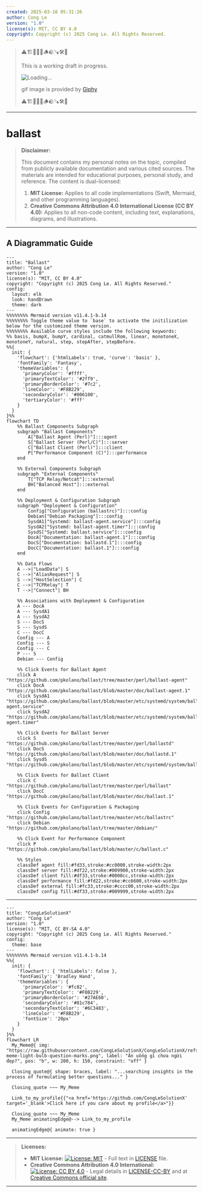 ```yaml
---
created: 2025-03-16 05:31:26
author: Cong Le
version: "1.0"
license(s): MIT, CC BY 4.0
copyright: Copyright (c) 2025 Cong Le. All Rights Reserved.
---
```



> ⚠️🏗️🚧🦺🧱🪵🪨🪚🛠️👷
> 
> This is a working draft in progress.
> 
> ![Loading...](https://media1.giphy.com/media/v1.Y2lkPTc5MGI3NjExdmF5Zmx6bjg3YTMyZ3d1ZGdpbnViOXdnMHp3ZGtvMmZ5dndjNHR0aSZlcD12MV9pbnRlcm5hbF9naWZfYnlfaWQmY3Q9Zw/l4FGGAU7PopXRSrJK/giphy.gif)
> 
> gif image is provided by [Giphy](https://giphy.com)
> 
> ⚠️🏗️🚧🦺🧱🪵🪨🪚🛠️👷

----


# ballast
> **Disclaimer:**
>
> This document contains my personal notes on the topic,
> compiled from publicly available documentation and various cited sources.
> The materials are intended for educational purposes, personal study, and reference.
> The content is dual-licensed:
> 1. **MIT License:** Applies to all code implementations (Swift, Mermaid, and other programming languages).
> 2. **Creative Commons Attribution 4.0 International License (CC BY 4.0):** Applies to all non-code content, including text, explanations, diagrams, and illustrations.
---


## A Diagrammatic Guide 


```mermaid
---
title: "Ballast"
author: "Cong Le"
version: "1.0"
license(s): "MIT, CC BY 4.0"
copyright: "Copyright (c) 2025 Cong Le. All Rights Reserved."
config:
  layout: elk
  look: handDrawn
  theme: dark
---
%%%%%%%% Mermaid version v11.4.1-b.14
%%%%%%%% Toggle theme value to `base` to activate the initilization below for the customized theme version.
%%%%%%%% Available curve styles include the following keywords:
%% basis, bumpX, bumpY, cardinal, catmullRom, linear, monotoneX, monotoneY, natural, step, stepAfter, stepBefore.
%%{
  init: {
    'flowchart': {'htmlLabels': true, 'curve': 'basis' },
    'fontFamily': 'Fantasy',
    'themeVariables': {
      'primaryColor': '#ffff',
      'primaryTextColor': '#2ff9',
      'primaryBorderColor': '#7c2',
      'lineColor': '#F8B229',
      'secondaryColor': '#006100',
      'tertiaryColor': '#fff'
    }
  }
}%%
flowchart TD
    %% Ballast Components Subgraph
    subgraph "Ballast Components"
        A["Ballast Agent (Perl)"]:::agent
        S["Ballast Server (Perl/C)"]:::server
        C["Ballast Client (Perl)"]:::client
        P["Performance Component (C)"]:::performance
    end

    %% External Components Subgraph
    subgraph "External Components"
        T["TCP Relay/Netcat"]:::external
        BH["Balanced Host"]:::external
    end

    %% Deployment & Configuration Subgraph
    subgraph "Deployment & Configuration"
        Config["Configuration (ballastrc)"]:::config
        Debian["Debian Packaging"]:::config
        SysdA1["Systemd: ballast-agent.service"]:::config
        SysdA2["Systemd: ballast-agent.timer"]:::config
        SysdS["Systemd: ballast.service"]:::config
        DocA["Documentation: ballast-agent.1"]:::config
        DocS["Documentation: ballastd.1"]:::config
        DocC["Documentation: ballast.1"]:::config
    end

    %% Data Flows
    A -->|"LoadData"| S
    C -->|"AliasRequest"| S
    S -->|"HostSelection"| C
    C -->|"TCPRelay"| T
    T -->|"Connect"| BH

    %% Associations with Deployment & Configuration
    A --- DocA
    A --- SysdA1
    A --- SysdA2
    S --- DocS
    S --- SysdS
    C --- DocC
    Config --- A
    Config --- S
    Config --- C
    P --- S
    Debian --- Config

    %% Click Events for Ballast Agent
    click A "https://github.com/pkolano/ballast/tree/master/perl/ballast-agent"
    click DocA "https://github.com/pkolano/ballast/blob/master/doc/ballast-agent.1"
    click SysdA1 "https://github.com/pkolano/ballast/blob/master/etc/systemd/system/ballast-agent.service"
    click SysdA2 "https://github.com/pkolano/ballast/blob/master/etc/systemd/system/ballast-agent.timer"

    %% Click Events for Ballast Server
    click S "https://github.com/pkolano/ballast/tree/master/perl/ballastd"
    click DocS "https://github.com/pkolano/ballast/blob/master/doc/ballastd.1"
    click SysdS "https://github.com/pkolano/ballast/blob/master/etc/systemd/system/ballast.service"

    %% Click Events for Ballast Client
    click C "https://github.com/pkolano/ballast/tree/master/perl/ballast"
    click DocC "https://github.com/pkolano/ballast/blob/master/doc/ballast.1"

    %% Click Events for Configuration & Packaging
    click Config "https://github.com/pkolano/ballast/tree/master/etc/ballastrc"
    click Debian "https://github.com/pkolano/ballast/tree/master/debian/"

    %% Click Event for Performance Component
    click P "https://github.com/pkolano/ballast/blob/master/c/ballast.c"

    %% Styles
    classDef agent fill:#fd33,stroke:#cc0000,stroke-width:2px
    classDef server fill:#df22,stroke:#009900,stroke-width:2px
    classDef client fill:#df33,stroke:#0000cc,stroke-width:2px
    classDef performance fill:#fd22,stroke:#cc6600,stroke-width:2px
    classDef external fill:#fc33,stroke:#cccc00,stroke-width:2px
    classDef config fill:#df33,stroke:#009999,stroke-width:2px

```



---

<!-- 
```mermaid
%% Current Mermaid version
info
```  -->


```mermaid
---
title: "CongLeSolutionX"
author: "Cong Le"
version: "1.0"
license(s): "MIT, CC BY-SA 4.0"
copyright: "Copyright (c) 2025 Cong Le. All Rights Reserved."
config:
  theme: base
---
%%%%%%%% Mermaid version v11.4.1-b.14
%%{
  init: {
    'flowchart': { 'htmlLabels': false },
    'fontFamily': 'Bradley Hand',
    'themeVariables': {
      'primaryColor': '#fc82',
      'primaryTextColor': '#F8B229',
      'primaryBorderColor': '#27AE60',
      'secondaryColor': '#81c784',
      'secondaryTextColor': '#6C3483',
      'lineColor': '#F8B229',
      'fontSize': '20px'
    }
  }
}%%
flowchart LR
  My_Meme@{ img: "https://raw.githubusercontent.com/CongLeSolutionX/CongLeSolutionX/refs/heads/main/assets/images/My-meme-light-bulb-question-marks.png", label: "Ăn uống gì chưa ngừi đẹp?", pos: "b", w: 200, h: 150, constraint: "off" }

  Closing_quote@{ shape: braces, label: "...searching insights in the process of formulating better questions..." }

  Closing_quote ~~~ My_Meme
    
  Link_to_my_profile{{"<a href='https://github.com/CongLeSolutionX' target='_blank'>Click here if you care about my profile</a>"}}

  Closing_quote ~~~ My_Meme
  My_Meme animatingEdge@--> Link_to_my_profile
  
  animatingEdge@{ animate: true }

```

---
> **Licenses:**
>
> - **MIT License:**  [![License: MIT](https://img.shields.io/badge/License-MIT-yellow.svg)](LICENSE) - Full text in [LICENSE](LICENSE) file.
> - **Creative Commons Attribution 4.0 International:** [![License: CC BY 4.0](https://licensebuttons.net/l/by/4.0/88x31.png)](LICENSE-CC-BY) - Legal details in [LICENSE-CC-BY](LICENSE-CC-BY) and at [Creative Commons official site](http://creativecommons.org/licenses/by/4.0/).
> 
---


